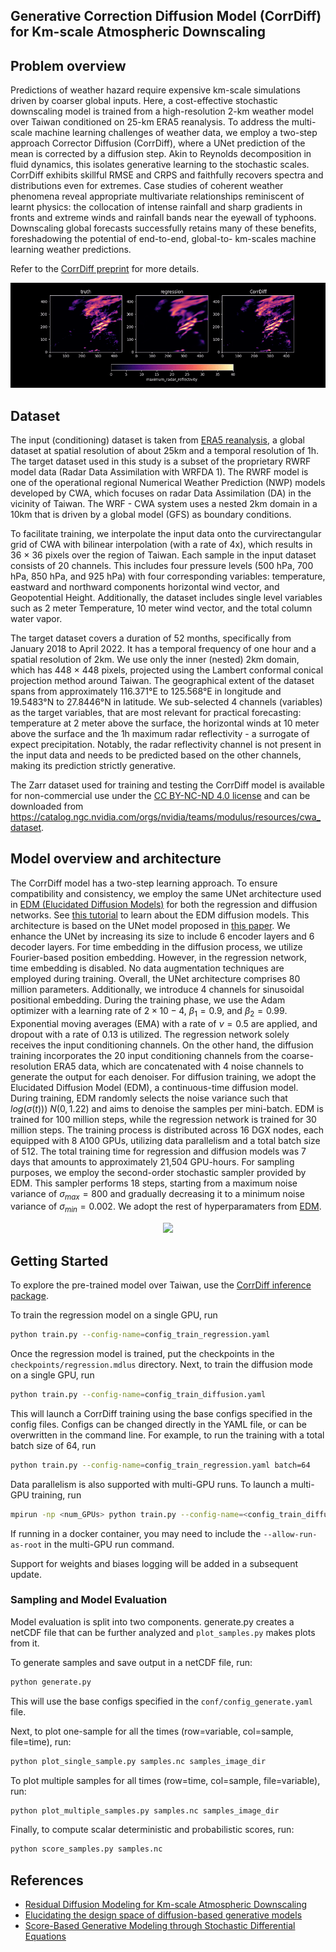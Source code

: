 <!-- markdownlint-disable -->
## Generative Correction Diffusion Model (CorrDiff) for Km-scale Atmospheric Downscaling

## Problem overview

Predictions of weather hazard require expensive km-scale simulations driven by coarser
global inputs. Here, a cost-effective stochastic downscaling model is trained from a
high-resolution 2-km weather model over Taiwan conditioned on 25-km ERA5 reanalysis.
To address the multi-scale machine learning challenges of weather data, we employ a
two-step approach Corrector Diffusion (CorrDiff), where a UNet prediction of the mean
is corrected by a diffusion step. Akin to Reynolds decomposition in fluid dynamics,
this isolates generative learning to the stochastic scales. CorrDiff exhibits skillful
RMSE and CRPS and faithfully recovers spectra and distributions even for extremes.
Case studies of coherent weather phenomena reveal appropriate multivariate relationships
reminiscent of learnt physics: the collocation of intense rainfall and sharp gradients
in fronts and extreme winds and rainfall bands near the eyewall of typhoons.
Downscaling global forecasts successfully retains many of these benefits, foreshadowing
the potential of end-to-end, global-to- km-scales machine learning weather predictions.

Refer to the [CorrDiff preprint](https://arxiv.org/abs/2309.15214) for more details.

<p align="center">
<img src="../../../docs/img/corrdiff_demo.gif" />
</p>


## Dataset

The input (conditioning) dataset is taken from
[ERA5 reanalysis](https://www.ecmwf.int/en/forecasts/dataset/ecmwf-reanalysis-v5),
a global dataset at spatial resolution of about 25km and a temporal resolution of 1h.
The target dataset used in this
study is a subset of the proprietary RWRF model data (Radar Data
Assimilation with WRFDA 1). The RWRF model is one of the operational regional Numerical
Weather Prediction (NWP) models developed by CWA, which focuses on radar Data
Assimilation (DA) in the vicinity of Taiwan. The WRF - CWA system uses a nested 2km
domain in a 10km that is driven by a global model (GFS) as boundary conditions.

To facilitate training, we interpolate the input data onto the curvirectangular grid of
CWA with bilinear interpolation (with a rate of 4x), which results in 36 × 36 pixels
over the region of Taiwan. Each sample in the input dataset consists of 20 channels. 
This includes four pressure levels (500 hPa, 700 hPa,
850 hPa, and 925 hPa) with four corresponding variables: temperature, eastward and
northward components horizontal wind vector, and Geopotential Height. Additionally,
the dataset includes single level variables such as 2 meter Temperature,
10 meter wind vector, and the total column water vapor. 

The target dataset covers a duration of 52 months, specifically from January 2018 to
April 2022. It has a temporal frequency of one hour and a spatial resolution of 2km.
We use only the inner (nested) 2km domain, which has 448 × 448 pixels, projected using
the Lambert conformal conical projection method around Taiwan.
The geographical extent of the dataset spans from approximately 116.371°E to 125.568°E
in longitude and 19.5483°N to 27.8446°N in latitude. We sub-selected 4 channels
(variables) as the target variables, that are
most relevant for practical forecasting: temperature at 2 meter above the surface,
the horizontal winds at 10 meter above the surface and the 1h maximum radar
reflectivity - a surrogate of expect precipitation.
Notably, the radar reflectivity channel is not present in the input data and needs to
be predicted based on the other channels, making its prediction strictly generative.

The Zarr dataset used for training and testing the CorrDiff model is available for
non-commercial use under the [CC BY-NC-ND 4.0 license](https://creativecommons.org/licenses/by-nc-nd/4.0/legalcode.en)
and can be downloaded from https://catalog.ngc.nvidia.com/orgs/nvidia/teams/modulus/resources/cwa_dataset.

## Model overview and architecture

The CorrDiff model has a two-step learning approach. To ensure compatibility and
consistency, we employ the same UNet architecture used in
[EDM (Elucidated Diffusion Models)](https://github.com/NVlabs/edm)
for both the regression and diffusion networks. See
[this tutorial](https://github.com/NVIDIA/modulus/tree/main/examples/generative/diffusion)
to learn about the EDM diffusion models. This architecture is based on the UNet model
proposed in [this paper](https://proceedings.neurips.cc/paper_files/paper/2019/file/3001ef257407d5a371a96dcd947c7d93-Paper.pdf).
We enhance the UNet by increasing its size to include 6 encoder layers and 6 decoder
layers. For time embedding in the diffusion process, we utilize Fourier-based position
embedding. However, in the regression network, time embedding is disabled.
No data augmentation techniques are employed during
training. Overall, the UNet architecture comprises 80 million parameters.
Additionally, we introduce 4 channels for sinusoidal positional embedding.
During the training phase, we use the Adam optimizer with a learning rate of
$2 \times 10−4$, $\beta_1 = 0.9$, and $\beta_2 = 0.99$.
Exponential moving averages (EMA) with a rate of $\nu = 0.5$ are
applied, and dropout with a rate of $0.13$ is utilized. The regression network solely
receives the input conditioning channels. On the other hand,
the diffusion training incorporates the 20 input conditioning channels from the
coarse-resolution ERA5 data, which are concatenated with 4 noise channels to generate
the output for each denoiser. For diffusion training,
we adopt the Elucidated Diffusion Model (EDM), a continuous-time diffusion model. 
During training, EDM randomly selects the noise variance such that
$log(\sigma(t))) ~ N(0, 1.22)$ and aims to denoise the samples per
mini-batch. EDM is trained for 100 million steps, while the regression network is
trained for 30 million steps.
The training process is distributed across 16 DGX nodes, each equipped with 8 A100 GPUs,
utilizing data parallelism and a total batch size of 512. The total training time for
regression and diffusion models was 7 days that amounts to approximately 21,504
GPU-hours. For sampling purposes, we employ the second-order stochastic sampler
provided by EDM. This sampler performs 18 steps, starting from a maximum noise variance
of $\sigma_{max} = 800$ and gradually decreasing it to a minimum noise variance of
$\sigma_{min} = 0.002$. We adopt the rest of hyperparamaters from [EDM](https://github.com/NVlabs/edm).

<p align="center">
<img src="../../../docs/img/corrdiff_illustration.png" />
</p>

## Getting Started

To explore the pre-trained model over Taiwan, use the
[CorrDiff inference package](https://catalog.ngc.nvidia.com/orgs/nvidia/teams/modulus/models/corrdiff_inference_package).

To train the regression model on a single GPU, run

```bash
python train.py --config-name=config_train_regression.yaml

```

Once the regression model is trained, put the checkpoints in the `checkpoints/regression.mdlus` directory.
Next, to train the diffusion mode on a single GPU, run

```bash
python train.py --config-name=config_train_diffusion.yaml
```

This will launch a CorrDiff training using the base configs specified in
the config files. Configs can be changed directly in the YAML file,
or can be overwritten in the command line. For example, to run the training with a 
total batch size of 64, run

```bash
python train.py --config-name=config_train_regression.yaml batch=64
```

Data parallelism is also supported with multi-GPU runs. To launch a multi-GPU training,
run

```bash
mpirun -np <num_GPUs> python train.py --config-name=<config_train_diffusion or config_train_regression>
```

If running in a docker container, you may need to include the `--allow-run-as-root` in
the multi-GPU run command.

Support for weights and biases logging will be added in a subsequent update.

### Sampling and Model Evaluation

Model evaluation is split into two components. generate.py creates a netCDF file
that can be further analyzed and `plot_samples.py` makes plots from it.

To generate samples and save output in a netCDF file, run:

```bash
python generate.py
```
This will use the base configs specified in the `conf/config_generate.yaml` file.

Next, to plot one-sample for all the times (row=variable, col=sample, file=time), run:

```bash
python plot_single_sample.py samples.nc samples_image_dir
```

To plot multiple samples for all times (row=time, col=sample, file=variable), run:

```bash
python plot_multiple_samples.py samples.nc samples_image_dir
```

Finally, to compute scalar deterministic and probabilistic scores, run:

```bash
python score_samples.py samples.nc
```

  
## References

- [Residual Diffusion Modeling for Km-scale Atmospheric Downscaling](https://arxiv.org/pdf/2309.15214.pdf)
- [Elucidating the design space of diffusion-based generative models](https://openreview.net/pdf?id=k7FuTOWMOc7)
- [Score-Based Generative Modeling through Stochastic Differential Equations](https://arxiv.org/pdf/2011.13456.pdf)
